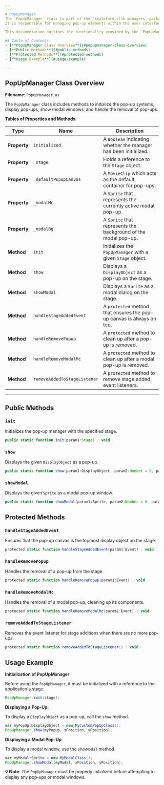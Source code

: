 ```yaml
---
---
# PopUpManager
The `PopUpManager` class is part of the `scaleform.clik.managers` package.
It is responsible for managing pop-up elements within the user interface, such as dialogs and modal windows.

This documentation outlines the functionality provided by the `PopUpManager` class.

## Table of Contents
- [**PopUpManager Class Overview**](#popupmanager-class-overview)
- [**Public Methods**](#public-methods)
- [**Protected Methods**](#protected-methods)
- [**Usage Example**](#usage-example)

---
```


## PopUpManager Class Overview

**Filename**: `PopUpManager.as`

The `PopUpManager` class includes methods to initialize the pop-up systems, display pop-ups, show modal windows, and handle the removal of pop-ups.

**Tables of Properties and Methods**:

| Type | Name | Description |
| ---- | ---- | ----------- |
| **Property** | `initialized` | A `Boolean` indicating whether the manager has been initialized. |
| **Property** | `_stage` | Holds a reference to the `Stage` object. |
| **Property** | `_defaultPopupCanvas` | A `MovieClip` which acts as the default container for pop-ups. |
| **Property** | `_modalMc` | A `Sprite` that represents the currently active modal pop-up. |
| **Property** | `_modalBg` | A `Sprite` that represents the background of the modal pop-up. |
| **Method** | `init` | Initializes the `PopUpManager` with a given `Stage` object. |
| **Method** | `show` | Displays a `DisplayObject` as a pop-up on the stage. |
| **Method** | `showModal` | Displays a `Sprite` as a modal dialog on the stage. |
| **Method** | `handleStageAddedEvent` | A `protected` method that ensures the pop-up canvas is always on top. |
| **Method** | `handleRemovePopup` | A `protected` method to clean up after a pop-up is removed. |
| **Method** | `handleRemoveModalMc` | A `protected` method to clean up after a modal pop-up is removed. |
| **Method** | `removeAddedToStageListener` | A `protected` method to remove stage added event listeners. |

---

## Public Methods

### `init`

Initializes the pop-up manager with the specified stage.

```actionscript
public static function init(param1:Stage) : void
```

### `show`

Displays the given `DisplayObject` as a pop-up.

```actionscript
public static function show(param1:DisplayObject, param2:Number = 0, param3:Number = 0, param4:DisplayObjectContainer = null) : void
```

### `showModal`

Displays the given `Sprite` as a modal pop-up window.

```actionscript
public static function showModal(param1:Sprite, param2:Number = 0, param3:Number = 0, param4:Sprite = null, param5:uint = 0, param6:Sprite = null) : void
```

## Protected Methods

### `handleStageAddedEvent`

Ensures that the pop-up canvas is the topmost display object on the stage.

```actionscript
protected static function handleStageAddedEvent(param1:Event) : void
```

### `handleRemovePopup`

Handles the removal of a pop-up from the stage.

```actionscript
protected static function handleRemovePopup(param1:Event) : void
```

### `handleRemoveModalMc`

Handles the removal of a modal pop-up, cleaning up its components.

```actionscript
protected static function handleRemoveModalMc(param1:Event) : void
```

### `removeAddedToStageListener`

Removes the event listener for stage additions when there are no more pop-ups.

```actionscript
protected static function removeAddedToStageListener() : void
```

## Usage Example

**Initialization of PopUpManager**:

Before using the `PopUpManager`, it must be initialized with a reference to the application's stage.

```actionscript
PopUpManager.init(stage);
```

**Displaying a Pop-Up**:

To display a `DisplayObject` as a pop-up, call the `show` method.

```actionscript
var myPopUp:DisplayObject = new MyCustomPopUpClass();
PopUpManager.show(myPopUp, xPosition, yPosition);
```

**Displaying a Modal Pop-Up**:

To display a modal window, use the `showModal` method.

```actionscript
var myModal:Sprite = new MyModalClass();
PopUpManager.showModal(myModal, xPosition, yPosition);
```

**💡 Note**: The `PopUpManager` must be properly initialized before attempting to display any pop-ups or modal windows.
